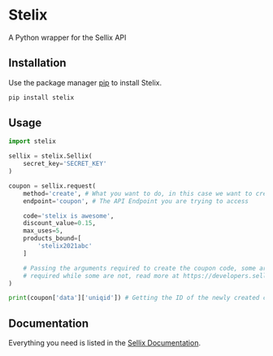 # Stelix

A Python wrapper for the Sellix API

## Installation

Use the package manager [pip](https://pip.pypa.io/en/stable/) to install Stelix.

```bash
pip install stelix
```

## Usage
```python
import stelix

sellix = stelix.Sellix(
    secret_key='SECRET_KEY'
)

coupon = sellix.request(
    method='create', # What you want to do, in this case we want to create a new coupon code
    endpoint='coupon', # The API Endpoint you are trying to access

    code='stelix is awesome',
    discount_value=0.15,
    max_uses=5,
    products_bound=[
        'stelix2021abc'
    ]

    # Passing the arguments required to create the coupon code, some are
    # required while some are not, read more at https://developers.sellix.io
)

print(coupon['data']['uniqid']) # Getting the ID of the newly created coupon code
```

## Documentation

Everything you need is listed in the [Sellix Documentation](https://developers.sellix.io/).
